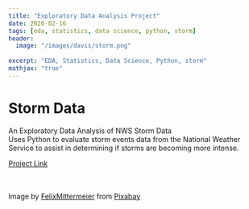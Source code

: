 ```yaml
---
title: "Exploratory Data Analysis Project"
date: 2020-02-16
tags: [eda, statistics, data science, python, storm]
header:
  image: "/images/davis/storm.png"
  
excerpt: "EDA, Statistics, Data Science, Python, storm"
mathjax: "true"
---
```


# Storm Data
An Exploratory Data Analysis of NWS Storm Data 
<br>
Uses Python to evaluate storm events data from the National Weather Service to assist in determining if storms are becoming more intense.

<a href="https://github.com/amodavis/Storm_EDA_Project">Project Link</a>

<br>
<br>
Image by <a href="https://pixabay.com/users/felixmittermeier-4397258/?utm_source=link-attribution&amp;utm_medium=referral&amp;utm_campaign=image&amp;utm_content=3625405">FelixMittermeier</a> from <a href="https://pixabay.com/?utm_source=link-attribution&amp;utm_medium=referral&amp;utm_campaign=image&amp;utm_content=3625405">Pixabay</a>

